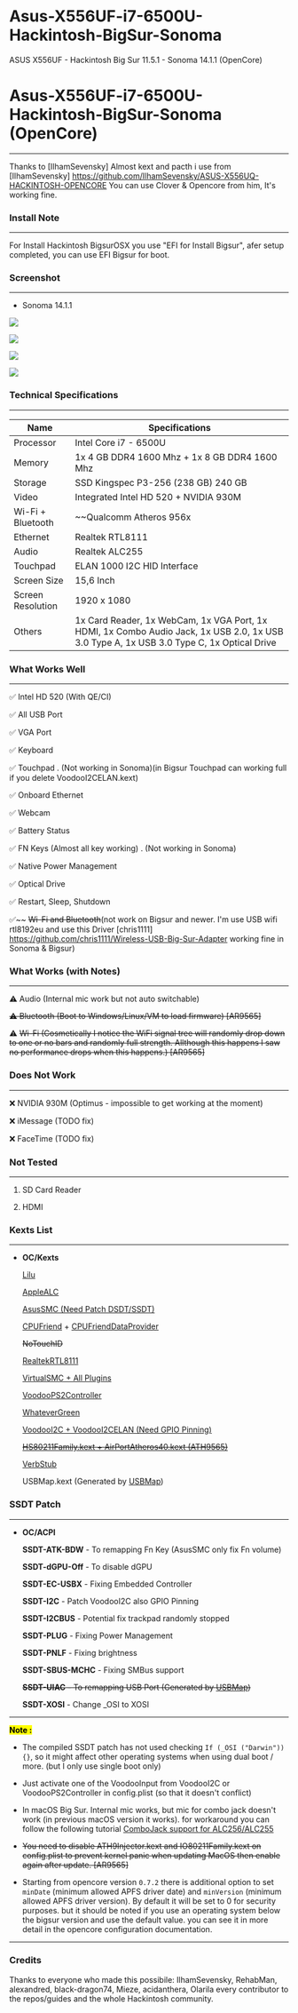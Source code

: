 # Asus-X556UF-i7-6500U-Hackintosh-BigSur-Sonoma
ASUS X556UF - Hackintosh Big Sur 11.5.1 - Sonoma 14.1.1 (OpenCore)
# Asus-X556UF-i7-6500U-Hackintosh-BigSur-Sonoma (OpenCore)

---

Thanks to [IlhamSevensky]
Almost kext and pacth i use from [IlhamSevensky] https://github.com/IlhamSevensky/ASUS-X556UQ-HACKINTOSH-OPENCORE
You can use Clover & Opencore from him, It's working fine.

### Install Note

---

For Install Hackintosh BigsurOSX you use "EFI for Install Bigsur", afer setup completed, you can use EFI Bigsur for boot.

### Screenshot

---
- Sonoma 14.1.1

![](Screenshot/1.png)

![](Screenshot/2.png)

![](Screenshot/3.png)

![](Screenshot/4.png)


### Technical Specifications

---

| Name              | Specifications                                                                                                                           |
| ----------------- | ---------------------------------------------------------------------------------------------------------------------------------------- |
| Processor         | Intel Core i7 - 6500U                                                                                                                    |
| Memory            | 1x 4 GB DDR4 1600 Mhz + 1x 8 GB DDR4 1600 Mhz                                                                                            |
| Storage           | SSD Kingspec	P3-256  (238 GB) 240 GB                                                                                                        |
| Video             | Integrated Intel HD 520 + NVIDIA 930M                                                                                                   |
| Wi-Fi + Bluetooth | ~~Qualcomm Atheros 956x                                                                                         |
| Ethernet          | Realtek RTL8111                                                                                                                          |
| Audio             | Realtek ALC255                                                                                                                           |
| Touchpad          | ELAN 1000 I2C HID Interface                                                                                                                  |
| Screen Size       | 15,6 Inch                                                                                                                                |
| Screen Resolution | 1920 x 1080                                                                                                                              |
| Others            | 1x Card Reader, 1x WebCam, 1x VGA Port, 1x HDMI, 1x Combo Audio Jack, 1x USB 2.0, 1x USB 3.0 Type A, 1x USB 3.0 Type C, 1x Optical Drive |

### What Works Well

---

✅ Intel HD 520 (With QE/CI)

✅ All USB Port

✅ VGA Port

✅ Keyboard

✅ Touchpad . (Not working in Sonoma)(in Bigsur Touchpad can working full if you delete VoodooI2CELAN.kext)

✅ Onboard Ethernet

✅ Webcam

✅ Battery Status

✅ FN Keys (Almost all key working) . (Not working in Sonoma)

✅ Native Power Management

✅ Optical Drive

✅ Restart, Sleep, Shutdown

✅~~ ~~Wi-Fi and Bluetooth~~(not work on Bigsur and newer. I'm use USB wifi rtl8192eu and use this Driver [chris1111] https://github.com/chris1111/Wireless-USB-Big-Sur-Adapter working fine in Sonoma & Bigsur)

### What Works (with Notes)

---

⚠️ Audio (Internal mic work but not auto switchable)

~~⚠️ Bluetooth (Boot to Windows/Linux/VM to load firmware) [AR9565]~~

⚠️ ~~Wi-Fi (Cosmetically I notice the WiFi signal tree will randomly drop down to one or no bars and randomly full strength. Allthough this happens I saw no performance drops when this happens.) [AR9565]~~

### Does Not Work

---

❌ NVIDIA 930M (Optimus - impossible to get working at the moment)

❌ iMessage (TODO fix)

❌ FaceTime (TODO fix)

### Not Tested

---

1. SD Card Reader

2. HDMI

### Kexts List

---

- **OC/Kexts**
  
  [Lilu](https://github.com/acidanthera/Lilu)
  
  [AppleALC](https://github.com/acidanthera/AppleALC)
  
  [AsusSMC (Need Patch DSDT/SSDT)](https://github.com/hieplpvip/AsusSMC)
  
  [CPUFriend](https://github.com/acidanthera/CPUFriend) + [CPUFriendDataProvider](https://www.olarila.com/topic/5693-guide-ssdt-with-pikes-pm-script-and-use-with-cpufriend/)
  
  ~~NoTouchID~~
  
  [RealtekRTL8111](https://bitbucket.org/RehabMan/os-x-realtek-network/downloads/)
  
  [VirtualSMC + All Plugins](https://github.com/acidanthera/VirtualSMC)
  
  [VoodooPS2Controller ](https://bitbucket.org/RehabMan/os-x-voodoo-ps2-controller/downloads/)
  
  [WhateverGreen](https://github.com/acidanthera/WhateverGreen)
  
  [VoodooI2C + VoodooI2CELAN (Need GPIO Pinning)](https://github.com/alexandred/VoodooI2C)
  
  ~~[HS80211Family.kext + AirPortAtheros40.kext (ATH9565)](https://www.insanelymac.com/forum/files/file/1008-io80211family-modif/)~~
  
  [VerbStub](https://github.com/hackintosh-stuff/ComboJack)
  
  USBMap.kext (Generated by [USBMap](https://github.com/corpnewt/USBMap))

### SSDT Patch

---

- **OC/ACPI**
  
  **SSDT-ATK-BDW** - To remapping Fn Key (AsusSMC only fix Fn volume)
  
  **SSDT-dGPU-Off** - To disable dGPU
  
  **SSDT-EC-USBX** - Fixing Embedded Controller
  
  **SSDT-I2C** - Patch VoodooI2C also GPIO Pinning
  
  **SSDT-I2CBUS** - Potential fix trackpad randomly stopped
  
  **SSDT-PLUG** - Fixing Power Management
  
  **SSDT-PNLF** - Fixing brightness
  
  **SSDT-SBUS-MCHC** - Fixing SMBus support
  
  ~~**SSDT-UIAC** - To remapping USB Port (Generated by [USBMap](https://github.com/corpnewt/USBMap))~~
  
  **SSDT-XOSI** - Change _OSI to XOSI

---

**<mark>Note : </mark>**

- The compiled SSDT patch has not used checking `If (_OSI ("Darwin")) {}`, so it might affect other operating systems when using dual boot / more. (but I only use single boot only)

- Just activate one of the VoodooInput from VoodooI2C or VoodooPS2Controller in config.plist (so that it doesn't conflict)

- In macOS Big Sur. Internal mic works, but mic for combo jack doesn't work (in previous macOS version it works). for workaround you can follow the following tutorial [ComboJack support for ALC256/ALC255](https://github.com/hackintosh-stuff/ComboJack)

- ~~You need to disable ATH9Injector.kext and IO80211Family.kext on config.plist to prevent kernel panic when updating MacOS then enable again after update. [AR9565]~~

- Starting from opencore version `0.7.2` there is additional option to set `minDate` (minimum allowed APFS driver date) and `minVersion` (minimum allowed APFS driver version). By default it will be set to 0 for security purposes. but it should be noted if you use an operating system below the bigsur version and use the default value. you can see it in more detail in the opencore configuration documentation.

---

### Credits

Thanks to everyone who made this possibile: IlhamSevensky, RehabMan, alexandred, black-dragon74, Mieze, acidanthera, Olarila every contributor to the repos/guides and the whole Hackintosh community.
